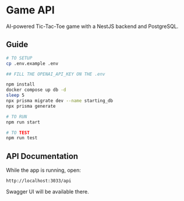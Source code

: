 # Game API

AI-powered Tic-Tac-Toe game with a NestJS backend and PostgreSQL.

## Guide

```bash
# TO SETUP
cp .env.example .env

## FILL THE OPENAI_API_KEY ON THE .env

npm install
docker compose up db -d
sleep 5
npx prisma migrate dev --name starting_db
npx prisma generate

# TO RUN
npm run start

# TO TEST
npm run test
```
## API Documentation
While the app is running, open:
```
http://localhost:3033/api
```
Swagger UI will be available there.